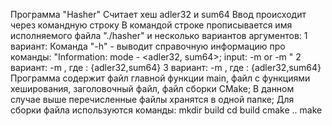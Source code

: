 Программа "Hasher"
Считает хеш adler32 и sum64
Ввод происходит через командную строку
В командой строке прописывается имя исполняемого файла "./hasher" и несколько вариантов аргументов:
1 вариант: Команда "-h" - выводит справочную информацию про команды: 
"Information: mode - <adler32, sum64>; input: <filename> -m <mode> or -m <mode> <filename>"
2 вариант: <filename> -m <mode> , где <mode>: {adler32,sum64}
3 вариант: -m <mode> <filename> , где <mode>: {adler32,sum64}
Программа содержит файл главной функции main, файл с функциями хеширования, заголовочный файл, файл сборки CMake;
В данном случае выше перечисленные файлы хранятся в одной папке; 
Для сборки файла используются команды:
mkdir build
cd build
cmake ..
make
